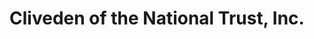 ---
layout: repo
title: "Cliveden of the National Trust, Inc."
id: 14495
permalink: repos/14495/
---